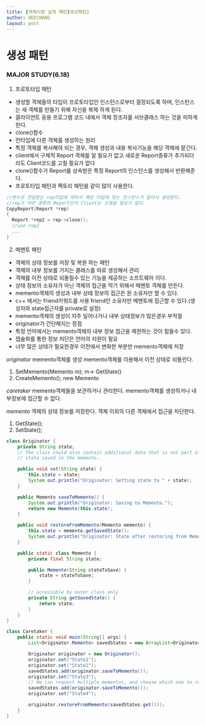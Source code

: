 ```yaml
---
title: [객체지향 설계 패턴]생성패턴2
author: HEECHANG
layout: post
---
```


# 생성 패턴
### MAJOR STUDY(6.18)

1. 프로토타입 패턴
- 생성할 객체들의 타입이 프로토타입인 인스턴스로부터 결정되도록 하며, 인스턴스는 새 객체를 만들기 위해 자신을 복제 하게 된다.
- 클라이언트 응용 프로그램 코드 내에서 객체 창조자를 서브클래스 하는 것을 피하게 한다.
- clone()함수
- 런타임에 다른 객체를 생성하는 원리
- 특정 객체를 복사해야 되는 경우, 객체 생성과 내용 복사기능을 해당 객체에 맡긴다.
- client에서 구체적 Report 객체를 알 필요가 없고 새로운 Report종류가 추가되더라도 Client코드를 고칠 필요가 없다
- clone()함수가 Report를 상속받은 특정 Report의 인스턴스를 생성해서 반환해준다.
- 프로토타입 패턴과 팩토리 패턴을 같이 많이 사용한다.

```c++
//변수로 전달받는 rep타입에 따라서 해당 타입에 맞는 인스턴스가 알아서 생성된다.
//rep가 어떤 종류의 Report인지 Client는 신경쓸 필요가 없다.
CopyReport(Report *rep)
{
  Report *rep2 = rep->clone();
  //use rep2
  ...
}
```

2. 메멘토 패턴
- 객체의 상태 정보를 저장 및 복원 하는 패턴
- 객체의 내부 정보를 가지는 클래스를 따로 생성해서 관리
- 객체를 이전 상태로 되돌릴수 있는 기능을 제공하는 소프트웨어 이다.
- 상태 정보의 소유자가 아닌 객체의 접근을 막기 위해서 메멘토 객체를 만든다.
- memento객체의 생성과 내부 상태 정보의 접근은 원 소유자만 할 수 있다.
- c++ 에서는 friend키워드를 사용 friend인 소유자만 메멘토에 접근할 수 있다.(생성자와 state접근자를 private로 설정)
- memento객체의 생성이 자주 일어나거나 내부 상태정보가 많은경우 부적절
- originator가 간단해지는 장점
- 특정 언어에서는 memento객체의 내부 정보 접근을 제한하는 것이 힘들수 있다.
- 캡슐화를 통한 정보 차단은 언어의 지원이 필요
- 너무 많은 상태가 필요한경우 이전에서 변화한 부분만 memento객체에 저장

*originator*
memento객체를 생성
memento객체를 이용해서 이전 상태로 되돌린다.
1. SetMemento(Memento m); m-> GetState()
2. CreateMemento();  new Memento

*caretaker*
memento객체들을 보관하거나 관리한다.
memento객체를 생성하거나 내부정보에 접근할 수 없다.

*memento*
객체의 상태 정보를 저장한다.
객체 이외의 다른 객체에서 접근을 차단한다.
1. GetState();
2. SetState();

```java
class Originator {
    private String state;
    // The class could also contain additional data that is not part of the
    // state saved in the memento..

    public void set(String state) {
        this.state = state;
        System.out.println("Originator: Setting state to " + state);
    }

    public Memento saveToMemento() {
        System.out.println("Originator: Saving to Memento.");
        return new Memento(this.state);
    }

    public void restoreFromMemento(Memento memento) {
        this.state = memento.getSavedState();
        System.out.println("Originator: State after restoring from Memento: " + state);
    }

    public static class Memento {
        private final String state;

        public Memento(String stateToSave) {
            state = stateToSave;
        }

        // accessible by outer class only
        private String getSavedState() {
            return state;
        }
    }
}

class Caretaker {
    public static void main(String[] args) {
        List<Originator.Memento> savedStates = new ArrayList<Originator.Memento>();

        Originator originator = new Originator();
        originator.set("State1");
        originator.set("State2");
        savedStates.add(originator.saveToMemento());
        originator.set("State3");
        // We can request multiple mementos, and choose which one to roll back to.
        savedStates.add(originator.saveToMemento());
        originator.set("State4");

        originator.restoreFromMemento(savedStates.get(1));
    }
}
```

